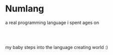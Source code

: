 # Numlang
a real programming language i spent ages on

<br />
<br />

my baby steps into the language creating world :)
